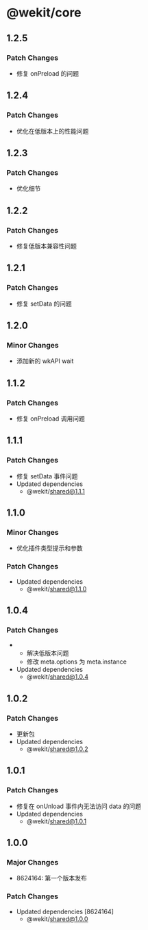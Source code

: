 # @wekit/core

## 1.2.5

### Patch Changes

- 修复 onPreload 的问题

## 1.2.4

### Patch Changes

- 优化在低版本上的性能问题

## 1.2.3

### Patch Changes

- 优化细节

## 1.2.2

### Patch Changes

- 修复低版本兼容性问题

## 1.2.1

### Patch Changes

- 修复 setData 的问题

## 1.2.0

### Minor Changes

- 添加新的 wkAPI wait

## 1.1.2

### Patch Changes

- 修复 onPreload 调用问题

## 1.1.1

### Patch Changes

- 修复 setData 事件问题
- Updated dependencies
  - @wekit/shared@1.1.1

## 1.1.0

### Minor Changes

- 优化插件类型提示和参数

### Patch Changes

- Updated dependencies
  - @wekit/shared@1.1.0

## 1.0.4

### Patch Changes

- - 解决低版本问题
  - 修改 meta.options 为 meta.instance
- Updated dependencies
  - @wekit/shared@1.0.4

## 1.0.2

### Patch Changes

- 更新包
- Updated dependencies
  - @wekit/shared@1.0.2

## 1.0.1

### Patch Changes

- 修复在 onUnload 事件内无法访问 data 的问题
- Updated dependencies
  - @wekit/shared@1.0.1

## 1.0.0

### Major Changes

- 8624164: 第一个版本发布

### Patch Changes

- Updated dependencies [8624164]
  - @wekit/shared@1.0.0
